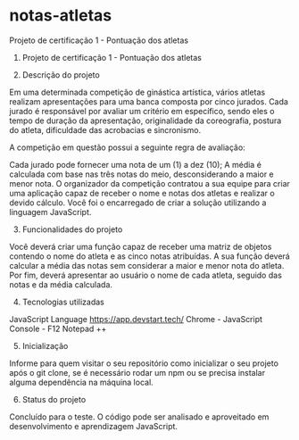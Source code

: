 # notas-atletas
Projeto de certificação 1 - Pontuação dos atletas


1. Projeto de certificação 1 - Pontuação dos atletas

2. Descrição do projeto

Em uma determinada competição de ginástica artística, vários atletas realizam apresentações para uma banca composta por cinco jurados. Cada jurado é responsável por avaliar um critério em específico, sendo eles o tempo de duração da apresentação, originalidade da coreografia, postura do atleta, dificuldade das acrobacias e sincronismo.

A competição em questão possui a seguinte regra de avaliação:

Cada jurado pode fornecer uma nota de um (1) a dez (10);
A média é calculada com base nas três notas do meio, desconsiderando a maior e menor nota.
O organizador da competição contratou a sua equipe para criar uma aplicação capaz de receber o nome e notas dos atletas e realizar o devido cálculo. Você foi o encarregado de criar a solução utilizando a linguagem JavaScript.

3. Funcionalidades do projeto

Você deverá criar uma função capaz de receber uma matriz de objetos contendo o nome do atleta e as cinco notas atribuídas. A sua função deverá calcular a média das notas sem considerar a maior e menor nota do atleta. Por fim, deverá apresentar ao usuário o nome de cada atleta, seguido das notas e da média calculada.

4. Tecnologias utilizadas

JavaScript Language
https://app.devstart.tech/
Chrome - JavaScript Console - F12
Notepad ++

5. Inicialização

Informe para quem visitar o seu repositório como inicializar o seu projeto após o git clone, se é necessário rodar um npm ou se precisa instalar alguma dependência na máquina local.

6. Status do projeto

Concluído para o teste. O código pode ser analisado e aproveitado em desenvolvimento e aprendizagem JavaScript.
